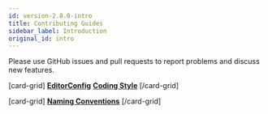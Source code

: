 ```yaml
---
id: version-2.8.0-intro
title: Contributing Guides
sidebar_label: Introduction
original_id: intro
---
```


Please use GitHub issues and pull requests to report problems and discuss new features.

[card-grid]
[**EditorConfig**](contributing/editorconfig.md)
[**Coding Style**](contributing/coding-style.md)
[/card-grid]

[card-grid]
[**Naming Conventions**](contributing/naming.md)
[/card-grid]